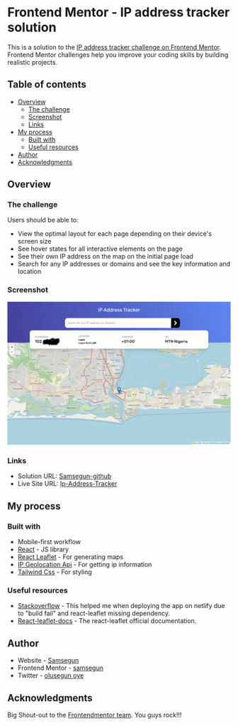 # Frontend Mentor - IP address tracker solution

This is a solution to the [IP address tracker challenge on Frontend Mentor](https://www.frontendmentor.io/challenges/ip-address-tracker-I8-0yYAH0). Frontend Mentor challenges help you improve your coding skills by building realistic projects.

## Table of contents

- [Overview](#overview)
  - [The challenge](#the-challenge)
  - [Screenshot](#screenshot)
  - [Links](#links)
- [My process](#my-process)
  - [Built with](#built-with)
  - [Useful resources](#useful-resources)
- [Author](#author)
- [Acknowledgments](#acknowledgments)

## Overview

### The challenge

Users should be able to:

- View the optimal layout for each page depending on their device's screen size
- See hover states for all interactive elements on the page
- See their own IP address on the map on the initial page load
- Search for any IP addresses or domains and see the key information and location

### Screenshot

![screenshot](./src/assets/ip-tracker-screenshot-edit.png)

### Links

- Solution URL: [Samsegun-github](https://github.com/Samsegun/ip-address-tracker)
- Live Site URL: [Ip-Address-Tracker](https://samsegun-ip-tracker.netlify.app)

## My process

### Built with

- Mobile-first workflow
- [React](https://reactjs.org/) - JS library
- [React Leaflet](https://react-leaflet.js.org/) - For generating maps
- [IP Geolocation Api](https://geo.ipify.org/) - For getting ip information
- [Tailwind Css](https://tailwindcss.com/) - For styling

### Useful resources

- [Stackoverflow](https://stackoverflow.com/questions/63740794/deploy-failed-netlify) - This helped me when deploying the app on netlify due to "build fail" and react-leaflet missing dependency.
- [React-leaflet-docs](https://react-leaflet.js.org/docs/start-setup/) - The react-leaflet official documentation.

## Author

- Website - [Samsegun](https://github.com/Samsegun/)
- Frontend Mentor - [samsegun](https://www.frontendmentor.io/profile/samsegun)
- Twitter - [olusegun oye](https://www.twitter.com/datsleumas)

## Acknowledgments

Big Shout-out to the [Frontendmentor team](https://www.frontendmentor.io). You guys rock!!!

